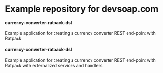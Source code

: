 # Example repository for devsoap.com

#### 	currency-converter-ratpack-dsl
Example application for creating a currency converter REST end-point with Ratpack

#### 	currency-converter-ratpack-dsl
Example application for creating a currency converter REST end-point with Ratpack with externalized services and handlers
